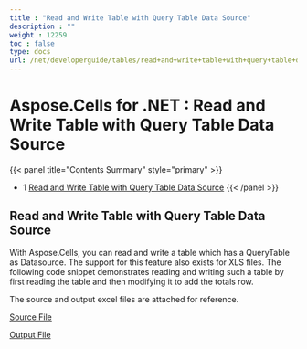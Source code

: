 ```yaml
---
title : "Read and Write Table with Query Table Data Source" 
description : "" 
weight : 12259 
toc : false
type: docs
url: /net/developerguide/tables/read+and+write+table+with+query+table+data+source/
---
```


# Aspose.Cells for .NET : Read and Write Table with Query Table Data Source


{{< panel title="Contents Summary" style="primary" >}}
*   1 [Read and Write Table with Query Table Data Source](#read-and-write-table-with-query-table-data-source)
{{< /panel >}}
 

## Read and Write Table with Query Table Data Source

With Aspose.Cells, you can read and write a table which has a QueryTable as Datasource. The support for this feature also exists for XLS files. The following code snippet demonstrates reading and writing such a table by first reading the table and then modifying it to add the totals row.

The source and output excel files are attached for reference.

[Source File](https://docs2.aspose.com/cells/net/attachments/96764758/96928091.xls)

[Output File](https://docs2.aspose.com/cells/net/attachments/96764758/96928092.xls)

